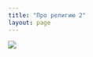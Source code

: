 ```yaml
---
title: "Про религию 2"
layout: page 
---
```

[![](http://www.demotivation.ru/thumbs/20090322/ec035yemzneu.jpg)](http://www.demotivation.ru/ec035yemzneupic.html)
